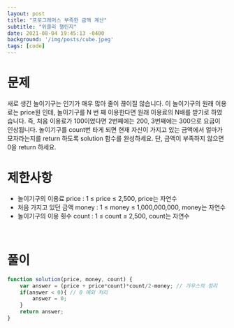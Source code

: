```yaml
---
layout: post
title: "프로그래머스 부족한 금액 계산"
subtitle: "위클리 챌린지"
date: 2021-08-04 19:45:13 -0400
background: '/img/posts/cube.jpeg'
tags: [code]
---
```

# 문제
새로 생긴 놀이기구는 인기가 매우 많아 줄이 끊이질 않습니다. 이 놀이기구의 원래 이용료는 price원 인데, 놀이기구를 N 번 째 이용한다면 원래 이용료의 N배를 받기로 하였습니다. 즉, 처음 이용료가 100이었다면 2번째에는 200, 3번째에는 300으로 요금이 인상됩니다.
놀이기구를 count번 타게 되면 현재 자신이 가지고 있는 금액에서 얼마가 모자라는지를 return 하도록 solution 함수를 완성하세요.
단, 금액이 부족하지 않으면 0을 return 하세요.


# 제한사항
* 놀이기구의 이용료 price : 1 ≤ price ≤ 2,500, price는 자연수
* 처음 가지고 있던 금액 money : 1 ≤ money ≤ 1,000,000,000, money는 자연수
* 놀이기구의 이용 횟수 count : 1 ≤ count ≤ 2,500, count는 자연수

<br>

# 풀이

``` javascript
function solution(price, money, count) {
    var answer = (price + price*count)*count/2-money; // 가우스의 정리
    if(answer < 0){ // 0 예외 처리
        answer = 0;
    }
    return answer;
} 
```
